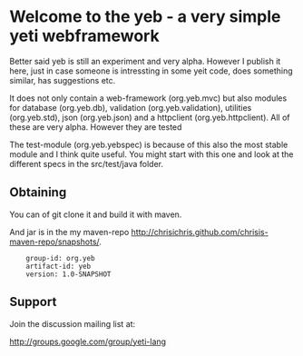 Welcome to the yeb - a very simple yeti webframework
==============================

Better said yeb is still an experiment and very alpha. However I publish it here, just in case someone is intressting in some yeit code, does something similar, has suggestions etc.

It does not only contain a web-framework (org.yeb.mvc) but also modules for database (org.yeb.db), validation (org.yeb.validation), utilities (org.yeb.std), json (org.yeb.json) and a httpclient (org.yeb.httpclient). All of these are very alpha. However they are tested

The test-module (org.yeb.yebspec) is because of this also the most stable module and I think quite useful. You might start with this one and look at the different specs 
in the src/test/java folder. 

## Obtaining

You can of git clone it and build it with maven.

And jar is in the my maven-repo <http://chrisichris.github.com/chrisis-maven-repo/snapshots/>. 

		group-id: org.yeb
		artifact-id: yeb
		version: 1.0-SNAPSHOT

## Support

Join the discussion mailing list at:

<http://groups.google.com/group/yeti-lang>
